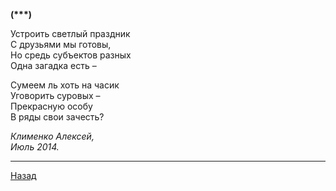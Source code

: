 ﻿**(\*\*\*)**  

Устроить светлый праздник  
С друзьями мы готовы,  
Но средь субъектов разных  
Одна загадка есть –  

Сумеем ль хоть на часик  
Уговорить суровых –  
Прекрасную особу  
В ряды свои зачесть?  

_Клименко Алексей,_  
_Июль 2014._  

---

[Назад](./)
